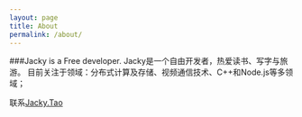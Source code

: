 ```yaml
---
layout: page
title: About
permalink: /about/
---
```


###Jacky is a Free developer.
Jacky是一个自由开发者，热爱读书、写字与旅游。
目前关注于领域：分布式计算及存储、视频通信技术、C++和Node.js等多领域；

联系[Jacky.Tao](mailto:migrant.tao@gmail.com)
